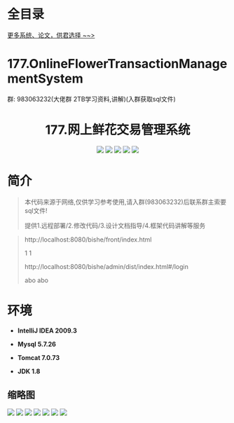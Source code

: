 # 全目录

[更多系统、论文，供君选择 ~~>](https://www.yuque.com/wisebit/blog)
# 177.OnlineFlowerTransactionManagementSystem

<p>群: 983063232(大佬群 2TB学习资料,讲解)(入群获取sql文件)</p>

<p><h1 align="center">177.网上鲜花交易管理系统</h1></p>


<p align="center">
	<img src="https://img.shields.io/badge/jdk-1.8-orange.svg"/>
    <img src="https://img.shields.io/badge/spring-5.x-lightgrey.svg"/>
    <img src="https://img.shields.io/badge/springmvc-3.x-blue.svg"/>
    <img src="https://img.shields.io/badge/mybatis-5.x-yellow.svg"/>
    <img src="https://img.shields.io/badge/vue-3.x-yellow.svg"/>
</p>

# 简介


> 本代码来源于网络,仅供学习参考使用,请入群(983063232)后联系群主索要sql文件!
>
> 提供1.远程部署/2.修改代码/3.设计文档指导/4.框架代码讲解等服务

> http://localhost:8080/bishe/front/index.html
> 
> 1 1
> 
> http://localhost:8080/bishe/admin/dist/index.html#/login
> 
> abo abo


# 环境

- <b>IntelliJ IDEA 2009.3</b>

- <b>Mysql 5.7.26</b>

- <b>Tomcat 7.0.73</b>

- <b>JDK 1.8</b>




## 缩略图

![](https://bitwise.oss-cn-heyuan.aliyuncs.com/2024/9/10/756c9278-acc7-46af-9da0-cf6f94be77a3.png)
![](https://bitwise.oss-cn-heyuan.aliyuncs.com/2024/9/10/f7b3cc6e-1cf0-4650-89c2-887a186b2b7a.png)
![](https://bitwise.oss-cn-heyuan.aliyuncs.com/2024/9/10/7efec38e-77ab-404b-8e39-19110e1f95e1.png)
![](https://bitwise.oss-cn-heyuan.aliyuncs.com/2024/9/10/d808b913-980e-4ce8-9479-b91fa5856c99.png)
![](https://bitwise.oss-cn-heyuan.aliyuncs.com/2024/9/10/907870a3-5fa0-41f5-9ab3-1eae1264de86.png)
![](https://bitwise.oss-cn-heyuan.aliyuncs.com/2024/9/10/196f9da1-9c35-4102-8d23-1a6b622eade8.png)
![](https://bitwise.oss-cn-heyuan.aliyuncs.com/2024/9/10/def95db2-253c-4e5e-b59a-8c245746e90f.png)


